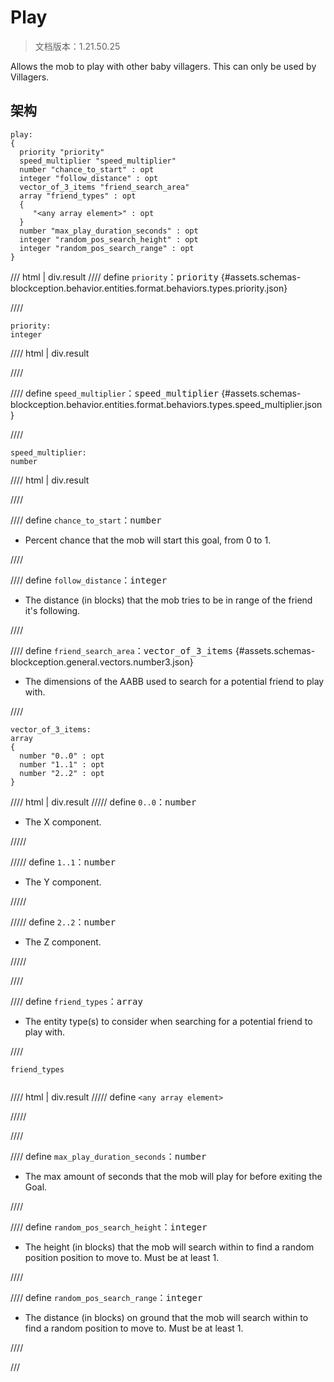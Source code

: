 # Play

> 文档版本：1.21.50.25

Allows the mob to play with other baby villagers. This can only be used by Villagers.

## 架构

```mcschema
play:
{
  priority "priority"
  speed_multiplier "speed_multiplier"
  number "chance_to_start" : opt
  integer "follow_distance" : opt
  vector_of_3_items "friend_search_area"
  array "friend_types" : opt
  {
     "<any array element>" : opt
  }
  number "max_play_duration_seconds" : opt
  integer "random_pos_search_height" : opt
  integer "random_pos_search_range" : opt
}

```

/// html | div.result
//// define
`priority`：<samp>priority</samp> {#assets.schemas-blockception.behavior.entities.format.behaviors.types.priority.json}


////

```mcschema
priority:
integer

```

//// html | div.result

////



//// define
`speed_multiplier`：<samp>speed_multiplier</samp> {#assets.schemas-blockception.behavior.entities.format.behaviors.types.speed_multiplier.json}


////

```mcschema
speed_multiplier:
number

```

//// html | div.result

////



//// define
`chance_to_start`：<samp>number</samp>

- Percent chance that the mob will start this goal, from 0 to 1.


////


//// define
`follow_distance`：<samp>integer</samp>

- The distance (in blocks) that the mob tries to be in range of the friend it's following.


////


//// define
`friend_search_area`：<samp>vector_of_3_items</samp> {#assets.schemas-blockception.general.vectors.number3.json}

- The dimensions of the AABB used to search for a potential friend to play with.


////

```mcschema
vector_of_3_items:
array
{
  number "0..0" : opt
  number "1..1" : opt
  number "2..2" : opt
}

```

//// html | div.result
///// define
`0..0`：<samp>number</samp>

- The X component.


/////


///// define
`1..1`：<samp>number</samp>

- The Y component.


/////


///// define
`2..2`：<samp>number</samp>

- The Z component.


/////


////



//// define
`friend_types`：<samp>array</samp>

- The entity type(s) to consider when searching for a potential friend to play with.


////

<div class="language-text highlight"><span class="filename"><code>friend_types</code></span><pre id="__code_1"><span></span></pre></div>

//// html | div.result
///// define
`<any array element>`


/////


////


//// define
`max_play_duration_seconds`：<samp>number</samp>

- The max amount of seconds that the mob will play for before exiting the Goal.


////


//// define
`random_pos_search_height`：<samp>integer</samp>

- The height (in blocks) that the mob will search within to find a random position position to move to. Must be at least 1.


////


//// define
`random_pos_search_range`：<samp>integer</samp>

- The distance (in blocks) on ground that the mob will search within to find a random position to move to. Must be at least 1.


////


///

